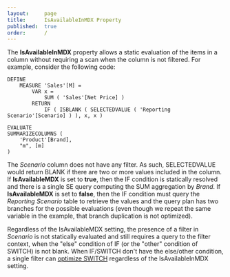 ```yaml
---
layout:     page
title:      IsAvailableInMDX Property
published:  true
order:      /
---
```


The **IsAvailableInMDX** property allows a static evaluation of the items in a column without requiring a scan when the column is not filtered. 
For example, consider the following code:

```DAX
DEFINE
    MEASURE 'Sales'[M] =
        VAR x =
            SUM ( 'Sales'[Net Price] )
        RETURN
            IF ( ISBLANK ( SELECTEDVALUE ( 'Reporting Scenario'[Scenario] ) ), x, x )

EVALUATE
SUMMARIZECOLUMNS (
    'Product'[Brand],
    "m", [m]
)
```

The *Scenario* column does not have any filter. As such, SELECTEDVALUE would return BLANK if there are two or more values included in the column.
If **IsAvailableMDX** is set to **true**, then the IF condition is statically resolved and there is a single SE query computing the SUM aggregation by *Brand*.
If **IsAvailableMDX** is set to **false**, then the IF condition must query the *Reporting Scenario* table to retrieve the values and the query plan has two branches for the possible evaluations (even though we repeat the same variable in the example, that branch duplication is not optimized).

Regardless of the IsAvailableMDX setting, the presence of a filter in *Scenario* is not statically evaluated and still requires a query to the filter context, when the "else" condition of IF (or the "other" condition of SWITCH) is not blank. When IF/SWITCH don't have the else/other condition, a single filter can [optimize SWITCH](switch-optimization.md) regardless of the IsAvailableInMDX setting.
